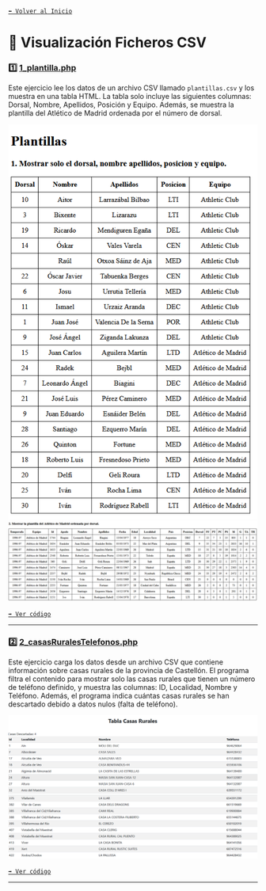 [`⬅️ Volver al Inicio`](https://github.com/13MariaNoguera/Ejercicios1-PHP "Inicio Ejercicios")
<br>

# 📝 Visualización Ficheros CSV

### 1️⃣ [1_plantilla.php](https://github.com/13MariaNoguera/Ejercicios1-PHP/blob/master/ficherosCSV/1_plantilla.php "1_plantilla.view.php")
Este ejercicio lee los datos de un archivo CSV llamado `plantillas.csv` y los muestra en una tabla HTML. La tabla solo incluye las siguientes columnas: Dorsal, Nombre, Apellidos, Posición y Equipo. Además, se muestra la plantilla del Atlético de Madrid ordenada por el número de dorsal.

![Plantilla Parte 1](visualizacion/1_plantilla1.png)
![Plantilla Parte 2](visualizacion/1_plantilla2.png)

[`➡️ Ver código`](https://github.com/13MariaNoguera/Ejercicios1-PHP/blob/master/ficherosCSV/1_plantilla.php "1_plantilla.view.php")

---

### 2️⃣ [2_casasRuralesTelefonos.php](https://github.com/13MariaNoguera/Ejercicios1-PHP/blob/master/ficherosCSV/2_casasRuralesTelefonos.php "2_casasRuralesTelefonos.php")
Este ejercicio carga los datos desde un archivo CSV que contiene información sobre casas rurales de la provincia de Castellón. El programa filtra el contenido para mostrar solo las casas rurales que tienen un número de teléfono definido, y muestra las columnas: ID, Localidad, Nombre y Teléfono. Además, el programa indica cuántas casas rurales se han descartado debido a datos nulos (falta de teléfono).

![Casas Rurales Parte 1](visualizacion/2_casasRurales1.png)
![Casas Rurales Parte 2](visualizacion/2_casasRurales2.png)

[`➡️ Ver código`](https://github.com/13MariaNoguera/Ejercicios1-PHP/blob/master/ficherosCSV/2_casasRuralesTelefonos.php "2_casasRuralesTelefonos.php")

---